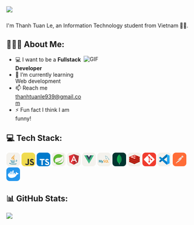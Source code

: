 <h1>
<img src="https://readme-typing-svg.herokuapp.com?font=Righteous&size=35&duration=4000&pause=1000&width=435&lines=Hello+World!+%F0%9F%91%8B;I'm+Le+Thanh+Tuan+%F0%9F%A7%91%E2%80%8D%F0%9F%92%BB;" />
</h1>
 I'm Thanh Tuan Le, an Information Technology student from Vietnam 👨‍💻.

## 👨🏻‍💻 About Me:
<img align="right" alt="GIF" width="300" height="150" src="https://th.bing.com/th/id/R.850477fed08bfe98598082bcd309ce70?rik=9l9aIUrNeKA%2fPw&pid=ImgRaw&r=0" />

- 💻 I want to be a **Fullstack Developer**
- 🌱 I’m currently learning Web development
- 📫 Reach me thanhtuanle939@gmail.com
- ⚡ Fun fact I think I am funny!
  
## 💻 Tech Stack:
<code><img height="36" src="https://github.com/tandpfun/skill-icons/blob/main/icons/Java-Light.svg"></code>
<code><img height="36" src="https://github.com/tandpfun/skill-icons/blob/main/icons/JavaScript.svg"></code>
<code><img height="36" src="https://github.com/tandpfun/skill-icons/blob/main/icons/TypeScript.svg"></code>
<code><img height="36" src="https://github.com/tandpfun/skill-icons/blob/main/icons/Spring-Light.svg"></code>
<code><img height="36" src="https://github.com/tandpfun/skill-icons/blob/main/icons/Angular-Light.svg"></code>
<code><img height="36" src="https://github.com/tandpfun/skill-icons/blob/main/icons/VueJS-Light.svg"></code>
<code><img height="36" src="https://github.com/tandpfun/skill-icons/blob/main/icons/MySQL-Light.svg"></code>
<code><img height="36" src="https://github.com/tandpfun/skill-icons/blob/main/icons/MongoDB.svg"></code>
<code><img height="36" src="https://github.com/tandpfun/skill-icons/blob/main/icons/Redis-Light.svg"></code>
<code><img height="36" src="https://github.com/tandpfun/skill-icons/blob/main/icons/Git.svg"></code>
<code><img height="36" src="https://github.com/tandpfun/skill-icons/blob/main/icons/VSCode-Light.svg"></code>
<code><img height="36" src="https://github.com/tandpfun/skill-icons/blob/main/icons/Postman.svg"></code>
<code><img height="36" src="https://github.com/tandpfun/skill-icons/blob/main/icons/Docker.svg"></code>

## 📊 GitHub Stats:
![](https://github-readme-stats.vercel.app/api?username=lethanhtuan939&theme=radical&hide_border=false&include_all_commits=false&count_private=false)<br/>

